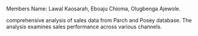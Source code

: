 Members Name: Lawal Kaosarah, Eboaju Chioma, Olugbenga Ajewole.

comprehensive analysis of sales data from Parch and Posey database. The analysis examines sales performance across various channels.
